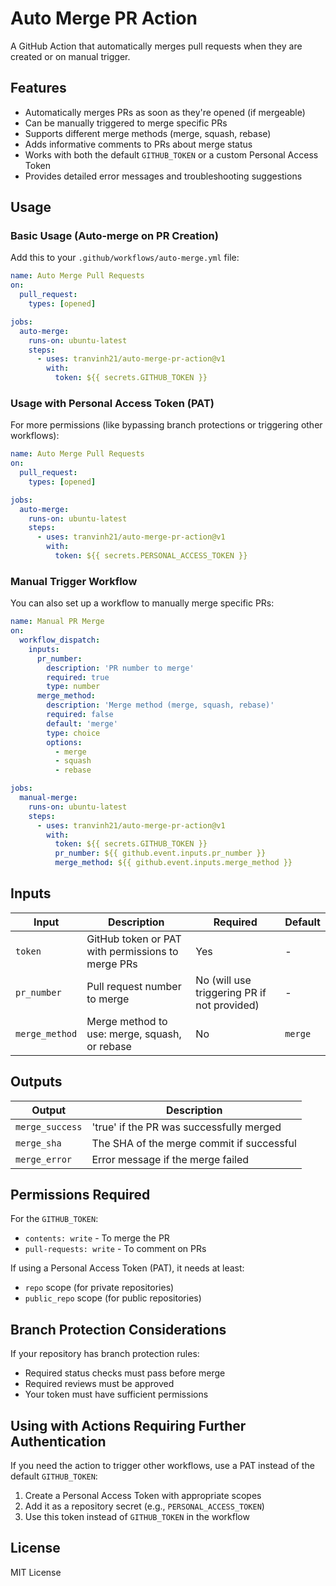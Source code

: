 # Auto Merge PR Action

A GitHub Action that automatically merges pull requests when they are created or on manual trigger.

## Features

- Automatically merges PRs as soon as they're opened (if mergeable)
- Can be manually triggered to merge specific PRs
- Supports different merge methods (merge, squash, rebase)
- Adds informative comments to PRs about merge status
- Works with both the default `GITHUB_TOKEN` or a custom Personal Access Token
- Provides detailed error messages and troubleshooting suggestions

## Usage

### Basic Usage (Auto-merge on PR Creation)

Add this to your `.github/workflows/auto-merge.yml` file:

```yaml
name: Auto Merge Pull Requests
on:
  pull_request:
    types: [opened]

jobs:
  auto-merge:
    runs-on: ubuntu-latest
    steps:
      - uses: tranvinh21/auto-merge-pr-action@v1
        with:
          token: ${{ secrets.GITHUB_TOKEN }}
```

### Usage with Personal Access Token (PAT)

For more permissions (like bypassing branch protections or triggering other workflows):

```yaml
name: Auto Merge Pull Requests
on:
  pull_request:
    types: [opened]

jobs:
  auto-merge:
    runs-on: ubuntu-latest
    steps:
      - uses: tranvinh21/auto-merge-pr-action@v1
        with:
          token: ${{ secrets.PERSONAL_ACCESS_TOKEN }}
```

### Manual Trigger Workflow

You can also set up a workflow to manually merge specific PRs:

```yaml
name: Manual PR Merge
on:
  workflow_dispatch:
    inputs:
      pr_number:
        description: 'PR number to merge'
        required: true
        type: number
      merge_method:
        description: 'Merge method (merge, squash, rebase)'
        required: false
        default: 'merge'
        type: choice
        options:
          - merge
          - squash
          - rebase

jobs:
  manual-merge:
    runs-on: ubuntu-latest
    steps:
      - uses: tranvinh21/auto-merge-pr-action@v1
        with:
          token: ${{ secrets.GITHUB_TOKEN }}
          pr_number: ${{ github.event.inputs.pr_number }}
          merge_method: ${{ github.event.inputs.merge_method }}
```

## Inputs

| Input | Description | Required | Default |
|-------|-------------|----------|---------|
| `token` | GitHub token or PAT with permissions to merge PRs | Yes | - |
| `pr_number` | Pull request number to merge | No (will use triggering PR if not provided) | - |
| `merge_method` | Merge method to use: merge, squash, or rebase | No | `merge` |

## Outputs

| Output | Description |
|--------|-------------|
| `merge_success` | 'true' if the PR was successfully merged |
| `merge_sha` | The SHA of the merge commit if successful |
| `merge_error` | Error message if the merge failed |

## Permissions Required

For the `GITHUB_TOKEN`:

- `contents: write` - To merge the PR
- `pull-requests: write` - To comment on PRs

If using a Personal Access Token (PAT), it needs at least:

- `repo` scope (for private repositories)
- `public_repo` scope (for public repositories)

## Branch Protection Considerations

If your repository has branch protection rules:

- Required status checks must pass before merge
- Required reviews must be approved
- Your token must have sufficient permissions

## Using with Actions Requiring Further Authentication

If you need the action to trigger other workflows, use a PAT instead of the default `GITHUB_TOKEN`:

1. Create a Personal Access Token with appropriate scopes
2. Add it as a repository secret (e.g., `PERSONAL_ACCESS_TOKEN`)
3. Use this token instead of `GITHUB_TOKEN` in the workflow

## License

MIT License
